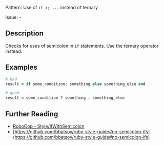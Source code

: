 Pattern: Use of `if x; ...` instead of ternary

Issue: -

## Description

Checks for uses of semicolon in `if` statements. Use the ternary operator instead. 

## Examples

```ruby
# bad
result = if some_condition; something else something_else end

# good
result = some_condition ? something : something_else
```

## Further Reading

* [RuboCop - Style/IfWithSemicolon](https://rubocop.readthedocs.io/en/latest/cops_style/#styleifwithsemicolon)
* [https://github.com/bbatsov/ruby-style-guide#no-semicolon-ifs](https://github.com/bbatsov/ruby-style-guide#no-semicolon-ifs)
